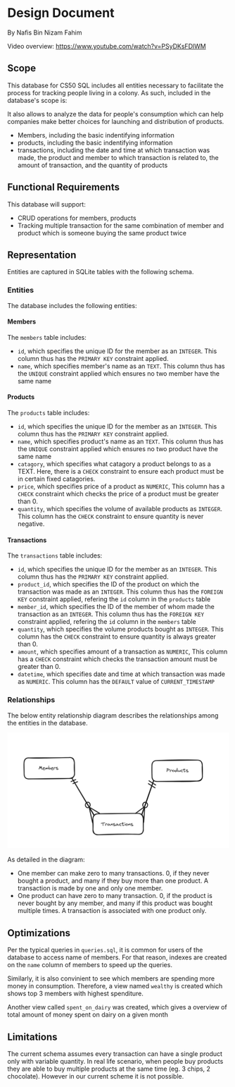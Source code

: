 # Design Document

By Nafis Bin Nizam Fahim

Video overview: <https://www.youtube.com/watch?v=PSyDKsFDlWM>

## Scope

This database for CS50 SQL includes all entities necessary to facilitate the process for tracking people living in a colony. As such, included in the database's scope is:

It also allows to analyze the data for people's consumption which can help companies make better choices for launching and distribution of products.

* Members, including the basic indentifying information
* products, including the basic indentifying information
* transactions, including the date and time at which transaction was made, the product and member to which transaction is related to, the amount of transaction, and the quantity of products

## Functional Requirements

This database will support:

* CRUD operations for members, products
* Tracking multiple transaction for the same combination of member and product which is someone buying the same product twice

## Representation

Entities are captured in SQLite tables with the following schema.

### Entities

The database includes the following entities:

#### Members

The `members` table includes:

* `id`, which specifies the unique ID for the member as an `INTEGER`. This column thus has the `PRIMARY KEY` constraint applied.
* `name`, which specifies member's name as an `TEXT`.
This column thus has the `UNIQUE` constraint applied which ensures no two member have the same name


#### Products

The `products` table includes:

* `id`, which specifies the unique ID for the member as an `INTEGER`. This column thus has the `PRIMARY KEY` constraint applied.
* `name`, which specifies product's name as an `TEXT`.
This column thus has the `UNIQUE` constraint applied which ensures no two product have the same name
* `catagory`, which specifies what catagory a product belongs to as a TEXT. Here, there is a `CHECK` constraint to ensure each product must be in certain fixed catagories.
* `price`, which specifies price of a product as `NUMERIC`,
This column has a `CHECK` constraint which checks the price of a 
product must be greater than 0.
* `quantity`, which specifies the volume of available products as `INTEGER`. This column has the `CHECK` constraint to ensure quantity is never negative.

#### Transactions

The `transactions` table includes:

* `id`, which specifies the unique ID for the member as an `INTEGER`. This column thus has the `PRIMARY KEY` constraint applied.
* `product_id`, which specifies the ID of the product on which the transaction was made as an `INTEGER`. This column thus has the `FOREIGN KEY` constraint applied, refering the `id` column in the `products` table
* `member_id`, which specifies the ID of the member of whom made the transaction as an `INTEGER`. This column thus has the `FOREIGN KEY` constraint applied, refering the `id` column in the `members` table
* `quantity`, which specifies the volume products bought as `INTEGER`. This column has the `CHECK` constraint to ensure quantity is always greater than 0.
* `amount`, which specifies amount of a transaction as `NUMERIC`,
This column has a `CHECK` constraint which checks the transaction amount must be greater than 0.
* `datetime`, which specifies date and time at which transaction was made as `NUMERIC`. This column has the `DEFAULT` value of `CURRENT_TIMESTAMP`

### Relationships

The below entity relationship diagram describes the relationships among the entities in the database.

![ER Diagram](diagram.png)

As detailed in the diagram:

* One member can make zero to many transactions. 0, if they never bought a product, and many if they buy more than one product. A transaction is made by one and only one member.
* One product can have zero to many transaction. 0, if the product is never bought by any member, and many if this product was bought multiple times. A transaction is associated with one product only.

## Optimizations

Per the typical queries in `queries.sql`, it is common for users of the database to access name of members. For that reason, indexes are created on the `name` column of members to speed up the queries.

Similarly, it is also convinient to see which members are spending more money in consumption. Therefore, a view named `wealthy` is created which shows top 3 members with highest spenditure.

Another view called `spent_on_dairy` was created, which gives a overview of total amount of money spent on dairy on a given month 

## Limitations

The current schema assumes every transaction can have a single product only with variable quantity. In real life scenario, when people buy products they are able to buy multiple products at the same time (eg. 3 chips, 2 chocolate). However in our current scheme it is not possible.
